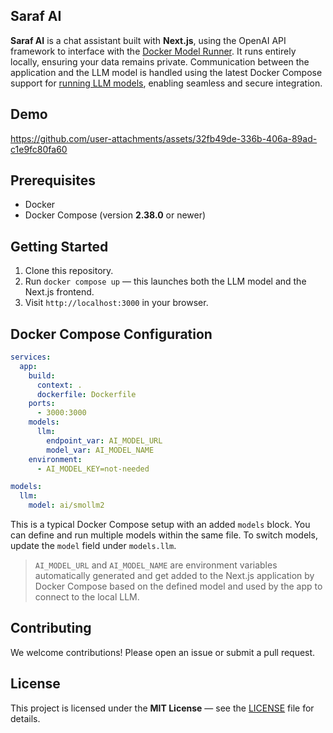 ## Saraf AI

**Saraf AI** is a chat assistant built with **Next.js**, using the OpenAI API framework to interface with the [Docker Model Runner](https://docs.docker.com/ai/model-runner). It runs entirely locally, ensuring your data remains private. Communication between the application and the LLM model is handled using the latest Docker Compose support for [running LLM models](https://docs.docker.com/ai/compose/models-and-compose/), enabling seamless and secure integration.

## Demo

https://github.com/user-attachments/assets/32fb49de-336b-406a-89ad-c1e9fc80fa60

## Prerequisites

- Docker
- Docker Compose (version **2.38.0** or newer)

## Getting Started

1. Clone this repository.
2. Run `docker compose up` — this launches both the LLM model and the Next.js frontend.
3. Visit `http://localhost:3000` in your browser.

## Docker Compose Configuration

```yaml
services:
  app:
    build:
      context: .
      dockerfile: Dockerfile
    ports:
      - 3000:3000
    models:
      llm:
        endpoint_var: AI_MODEL_URL
        model_var: AI_MODEL_NAME
    environment:
      - AI_MODEL_KEY=not-needed

models:
  llm:
    model: ai/smollm2
```

This is a typical Docker Compose setup with an added `models` block. You can define and run multiple models within the same file. To switch models, update the `model` field under `models.llm`.

> `AI_MODEL_URL` and `AI_MODEL_NAME` are environment variables automatically generated and get added to the Next.js application by Docker Compose based on the defined model and used by the app to connect to the local LLM.

## Contributing

We welcome contributions! Please open an issue or submit a pull request.

## License

This project is licensed under the **MIT License** — see the [LICENSE](LICENSE) file for details.
